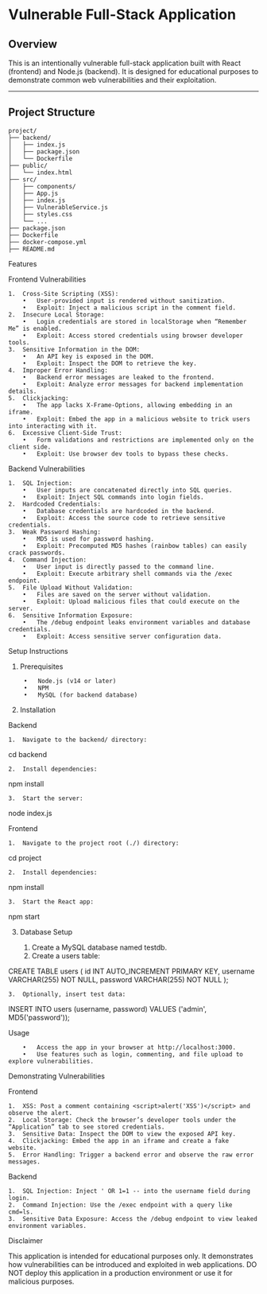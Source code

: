 # **Vulnerable Full-Stack Application**

## **Overview**

This is an intentionally vulnerable full-stack application built with React (frontend) and Node.js (backend). It is designed for educational purposes to demonstrate common web vulnerabilities and their exploitation.

---

## **Project Structure**

```plaintext
project/
├── backend/
│   ├── index.js
│   ├── package.json
│   └── Dockerfile
├── public/
│   └── index.html
├── src/
│   ├── components/
│   ├── App.js
│   ├── index.js
│   ├── VulnerableService.js
│   ├── styles.css
│   └── ...
├── package.json
├── Dockerfile
├── docker-compose.yml
├── README.md
```


Features

Frontend Vulnerabilities

	1.	Cross-Site Scripting (XSS):
		•	User-provided input is rendered without sanitization.
		•	Exploit: Inject a malicious script in the comment field.
	2.	Insecure Local Storage:
		•	Login credentials are stored in localStorage when “Remember Me” is enabled.
		•	Exploit: Access stored credentials using browser developer tools.
	3.	Sensitive Information in the DOM:
		•	An API key is exposed in the DOM.
		•	Exploit: Inspect the DOM to retrieve the key.
	4.	Improper Error Handling:
		•	Backend error messages are leaked to the frontend.
		•	Exploit: Analyze error messages for backend implementation details.
	5.	Clickjacking:
		•	The app lacks X-Frame-Options, allowing embedding in an iframe.
		•	Exploit: Embed the app in a malicious website to trick users into interacting with it.
	6.	Excessive Client-Side Trust:
		•	Form validations and restrictions are implemented only on the client side.
		•	Exploit: Use browser dev tools to bypass these checks.

Backend Vulnerabilities

	1.	SQL Injection:
		•	User inputs are concatenated directly into SQL queries.
		•	Exploit: Inject SQL commands into login fields.
	2.	Hardcoded Credentials:
		•	Database credentials are hardcoded in the backend.
		•	Exploit: Access the source code to retrieve sensitive credentials.
	3.	Weak Password Hashing:
		•	MD5 is used for password hashing.
		•	Exploit: Precomputed MD5 hashes (rainbow tables) can easily crack passwords.
	4.	Command Injection:
		•	User input is directly passed to the command line.
		•	Exploit: Execute arbitrary shell commands via the /exec endpoint.
	5.	File Upload Without Validation:
		•	Files are saved on the server without validation.
		•	Exploit: Upload malicious files that could execute on the server.
	6.	Sensitive Information Exposure:
		•	The /debug endpoint leaks environment variables and database credentials.
		•	Exploit: Access sensitive server configuration data.

Setup Instructions

1. Prerequisites

		•	Node.js (v14 or later)
		•	NPM
		•	MySQL (for backend database)

2. Installation

Backend

	1.	Navigate to the backend/ directory:

cd backend


	2.	Install dependencies:

npm install


	3.	Start the server:

node index.js



Frontend

	1.	Navigate to the project root (./) directory:

cd project


	2.	Install dependencies:

npm install


	3.	Start the React app:

npm start

3. Database Setup

	1.	Create a MySQL database named testdb.
	2.	Create a users table:

CREATE TABLE users (
    id INT AUTO_INCREMENT PRIMARY KEY,
    username VARCHAR(255) NOT NULL,
    password VARCHAR(255) NOT NULL
);


	3.	Optionally, insert test data:

INSERT INTO users (username, password) VALUES ('admin', MD5('password'));

Usage

		•	Access the app in your browser at http://localhost:3000.
		•	Use features such as login, commenting, and file upload to explore vulnerabilities.

Demonstrating Vulnerabilities

Frontend

	1.	XSS: Post a comment containing <script>alert('XSS')</script> and observe the alert.
	2.	Local Storage: Check the browser’s developer tools under the “Application” tab to see stored credentials.
	3.	Sensitive Data: Inspect the DOM to view the exposed API key.
	4.	Clickjacking: Embed the app in an iframe and create a fake website.
	5.	Error Handling: Trigger a backend error and observe the raw error messages.

Backend

	1.	SQL Injection: Inject ' OR 1=1 -- into the username field during login.
	2.	Command Injection: Use the /exec endpoint with a query like cmd=ls.
	3.	Sensitive Data Exposure: Access the /debug endpoint to view leaked environment variables.

Disclaimer

This application is intended for educational purposes only. It demonstrates how vulnerabilities can be introduced and exploited in web applications. DO NOT deploy this application in a production environment or use it for malicious purposes.
